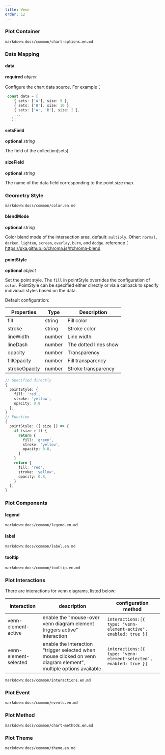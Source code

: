 ```yaml
---
title: Venn
order: 12
---
```


### Plot Container

`markdown:docs/common/chart-options.en.md`

### Data Mapping

#### data

<description>**required** _object_</description>

Configure the chart data source. For example：

```ts
 const data = [
    { sets: ['A'], size: 5 },
    { sets: ['B'], size: 10 },
    { sets: ['A', 'B'], size: 2 },
    ...
   ];
```

#### setsField

<description>**optional** _string_</description>

The field of the collection(sets).

#### sizeField

<description>**optional** _string_</description>

The name of the data field corresponding to the point size map.

### Geometry Style

`markdown:docs/common/color.en.md`

#### blendMode

<description>**optional** _string_</description>

Color blend mode of the intersection area, default: `multiply`. Other: `normal`, `darken`, `lighten`, `screen`, `overlay`, `burn`, and `dodge`.
reference：https://gka.github.io/chroma.js/#chroma-blend

#### pointStyle

<description>**optional** _object_</description>

Set the point style. The `fill` in pointStyle overrides the configuration of `color`. PointStyle can be specified either directly or via a callback to specify individual styles based on the data.

Default configuration:

| Properties    | Type   | Description           |
| ------------- | ------ | --------------------- |
| fill          | string | Fill color            |
| stroke        | string | Stroke color          |
| lineWidth     | number | Line width            |
| lineDash      | number | The dotted lines show |
| opacity       | number | Transparency          |
| fillOpacity   | number | Fill transparency     |
| strokeOpacity | number | Stroke transparency   |

```ts
// Specified directly
{
  pointStyle: {
    fill: 'red',
    stroke: 'yellow',
    opacity: 0.8
  },
}
// Function
{
  pointStyle: ({ size }) => {
    if (size > 1) {
      return {
        fill: 'green',
        stroke: 'yellow',
        opacity: 0.8,
      }
    }
    return {
      fill: 'red',
      stroke: 'yellow',
      opacity: 0.8,
    }
  },
}
```

### Plot Components

#### legend

`markdown:docs/common/legend.en.md`

#### label

`markdown:docs/common/label.en.md`

#### tooltip

`markdown:docs/common/tooltip.en.md`


### Plot Interactions

There are interactions for venn diagrams, listed below:

| interaction | description | configuration method |
| ---|--|--|
| venn-element-active | enable the "mouse-over venn diagram element triggers active" interaction | `interactions:[{ type: 'venn-element-active', enabled: true }]` |
| venn-element-selected | enable the interaction "trigger selected when mouse clicked on venn diagram element", multiple options available | `interactions:[{ type: 'venn-element-selected', enabled: true }]` |

`markdown:docs/common/interactions.en.md`

### Plot Event

`markdown:docs/common/events.en.md`

### Plot Method

`markdown:docs/common/chart-methods.en.md`

### Plot Theme

`markdown:docs/common/theme.en.md`
